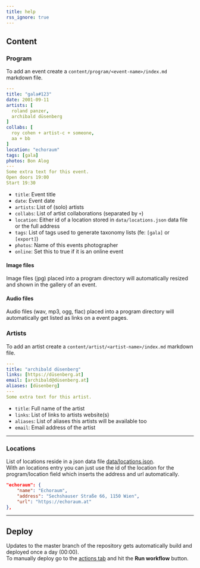 ```yaml
---
title: help
rss_ignore: true
---
```

## Content

### Program

To add an event create a `content/program/<event-name>/index.md` markdown file.

```yml
---
title: "gala#123"
date: 2001-09-11
artists: [
  roland panzer,
  archibald düsenberg
]
collabs: [
  roy cohen + artist-c + someone,
  aa + bb
]
location: "echoraum"
tags: [gala]
photos: Bon Alog
---
Some extra text for this event.
Open doors 19:00
Start 19:30
```

* `title`: Event title
* `date`: Event date
* `artists`: List of (solo) artists
* `collabs`: List of artist collaborations (separated by `+`)
* `location`: Either id of a location stored in `data/locations.json` data file or the full address
* `tags`: List of tags used to generate taxonomy lists (fe: `[gala]` or `[export]`)
* `photos`: Name of this events photographer
* `online`: Set this to true if it is an online event

#### Image files

Image files (jpg) placed into a program directory will automatically resized and shown in the gallery of an event.

#### Audio files

Audio files (wav, mp3, ogg, flac) placed into a program directory will automatically get listed as links on a event pages.

### Artists

To add an artist create a `content/artist/<artist-name>/index.md` markdown file.

```yml
---
title: "archibald düsenberg"
links: [https://düsenberg.at]
email: [archibald@düsenberg.at]
aliases: [düsenberg]
---
Some extra text for this artist.
```

* `title`: Full name of the artist
* `links`: List of links to artists website(s)
* `aliases`: List of aliases this artists will be available too
* `email`: Email address of the artist

---

### Locations

List of locations reside in a json data file [data/locations.json](https://github.com/verein-fuer-elektro-akustik/velak.klingt.org/blob/master/data/locations.json).  
With an locations entry you can just use the id of the location for the program/location field which inserts the address and url automatically.

```json
"echoraum": {
    "name": "Echoraum",
    "address": "Sechshauser Straße 66, 1150 Wien",
    "url": "https://echoraum.at"
},
```

---

## Deploy

Updates to the master branch of the repository gets automatically build and deployed once a day (00:00).  
To manually deploy go to the [actions tab](https://github.com/verein-fuer-elektro-akustik/velak.klingt.org/actions/workflows/deploy.yml) and hit the __Run workflow__ button.
